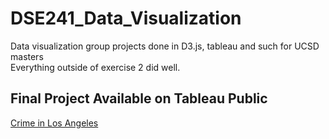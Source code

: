 # DSE241_Data_Visualization
Data visualization group projects done in D3.js, tableau and such for UCSD masters
<br>
Everything outside of exercise 2 did well. 

## Final Project Available on Tableau Public
[Crime in Los Angeles](https://public.tableau.com/profile/orysya.stus#!/vizhome/CrimeWatchYouthVictimization/TimeTrends)
